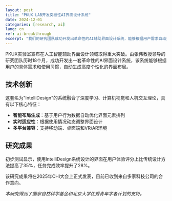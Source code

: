 ```yaml
---
layout: post
title: "PKUX LAB开发突破性AI界面设计系统"
date: 2024-12-01
categories: [research, ai]
lang: cn
ref: ai-breakthrough
excerpt: "我们的研究团队成功开发出革命性的AI辅助界面设计系统，能够根据用户需求自动生成个性化界面布局。"
---
```


PKUX实验室宣布在人工智能辅助界面设计领域取得重大突破。由张伟教授领导的研究团队历时18个月，成功开发出一套革命性的AI界面设计系统，该系统能够根据用户的具体需求和使用习惯，自动生成高度个性化的界面布局。

## 技术创新

这套名为"IntelliDesign"的系统融合了深度学习、计算机视觉和人机交互理论，具有以下核心特征：

- **智能布局生成**：基于用户行为数据自动优化界面元素排列
- **实时适应性**：根据使用情况动态调整界面设计
- **多平台兼容**：支持移动端、桌面端和VR/AR环境

## 研究成果

初步测试显示，使用IntelliDesign系统设计的界面在用户体验评分上比传统设计方法提高了35%，任务完成效率提升了28%。

该研究成果将在2025年CHI大会上正式发表，目前已收到来自多家科技公司的合作意向。

*本研究得到了国家自然科学基金和北京大学优秀青年学者计划的支持。*